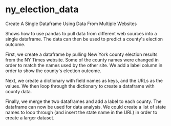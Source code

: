 # ny_election_data

Create A Single Dataframe Using Data From Multiple Websites

Shows how to use pandas to pull data from different web sources into a single dataframe. The data can then be used to predict a county's election outcome. 

First, we create a dataframe by pulling New York county election results from the NY Times website. Some of the county names were changed in order to match the names used by the other site. We add a label column in order to show the county's election outcome.

Next, we create a dictionary with field names as keys, and the URLs as the values. We then loop through the dictionary to create a dataframe with county data. 

Finally, we merge the two dataframes and add a label to each county. The dataframe can now be used for data analysis. We could create a list of state names to loop through (and insert the state name in the URL) in order to create a larger dataset.

